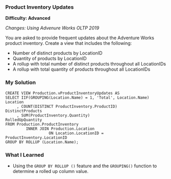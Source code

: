 ### Product Inventory Updates

 **Difficulty: Advanced**

*Changes: Using Advenure Works OLTP 2019*

You are asked to provide frequent updates about the Adventure Works product inventory. Create a view that includes the following:
* Number of distinct products by LocationID
* Quantity of products by LocationID
* A rollup with total number of distinct products throughout all LocationIDs
* A rollup with total quantity of products throughout all LocationIDs

### My Solution
```
CREATE VIEW Production.vProductInventoryUpdates AS
SELECT IIF(GROUPING(Location.Name) = 1, 'Total', Location.Name) Location
     , COUNT(DISTINCT ProductInventory.ProductID)               DistinctProducts
     , SUM(ProductInventory.Quantity)                           RolledUpQuantity
FROM Production.ProductInventory
         INNER JOIN Production.Location
                   ON Location.LocationID = ProductInventory.LocationID
GROUP BY ROLLUP (Location.Name);
```

### What I Learned
* Using the `GROUP BY ROLLUP ()` feature and the `GROUPING()` function to determine a rolled up column value.